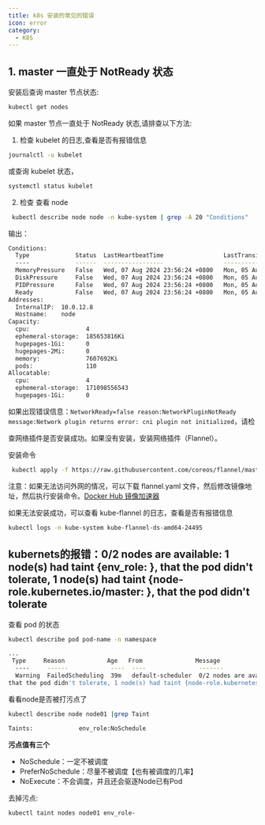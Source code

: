 ```yaml
---
title: k8s 安装的常见的错误
icon: error
category:
  - K8S
---
```


## 1. master 一直处于 NotReady 状态

安装后查询 master 节点状态:

```bash
kubectl get nodes
```

如果 master 节点一直处于 NotReady 状态,请排查以下方法:

1. 检查 kubelet 的日志,查看是否有报错信息

```sh
journalctl -u kubelet
```

或查询 kubelet 状态，

```sh
systemctl status kubelet
```

2. 检查 查看 node 

```sh
 kubectl describe node node -n kube-system | grep -A 20 "Conditions"    
```

输出：

```bash
Conditions:
  Type             Status  LastHeartbeatTime                 LastTransitionTime                Reason                       Message
  ----             ------  -----------------                 ------------------                ------                       -------
  MemoryPressure   False   Wed, 07 Aug 2024 23:56:24 +0800   Mon, 05 Aug 2024 22:19:19 +0800   KubeletHasSufficientMemory   kubelet has sufficient memory available
  DiskPressure     False   Wed, 07 Aug 2024 23:56:24 +0800   Mon, 05 Aug 2024 22:19:19 +0800   KubeletHasNoDiskPressure     kubelet has no disk pressure
  PIDPressure      False   Wed, 07 Aug 2024 23:56:24 +0800   Mon, 05 Aug 2024 22:19:19 +0800   KubeletHasSufficientPID      kubelet has sufficient PID available
  Ready            False   Wed, 07 Aug 2024 23:56:24 +0800   Mon, 05 Aug 2024 22:19:19 +0800   KubeletNotReady              container runtime network not ready: NetworkReady=false reason:NetworkPluginNotReady message:Network plugin returns error: cni plugin not initialized
Addresses:
  InternalIP:  10.0.12.8
  Hostname:    node
Capacity:
  cpu:                4
  ephemeral-storage:  185653816Ki
  hugepages-1Gi:      0
  hugepages-2Mi:      0
  memory:             7607692Ki
  pods:               110
Allocatable:
  cpu:                4
  ephemeral-storage:  171098556543
  hugepages-1Gi:      0
```

如果出现错误信息：`NetworkReady=false reason:NetworkPluginNotReady message:Network plugin returns error: cni plugin not initialized`，请检

查网络插件是否安装成功。如果没有安装，安装网络插件（Flannel）。

安装命令

```sh
 kubectl apply -f https://raw.githubusercontent.com/coreos/flannel/master/Documentation/kube-flannel.yml
```

注意：如果无法访问外网的情况，可以下载 flannel.yaml 文件，然后修改镜像地址，然后执行安装命令。[Docker Hub 镜像加速器](https://gist.github.com/y0ngb1n/7e8f16af3242c7815e7ca2f0833d3ea6)

如果无法安装成功，可以查看 kube-flannel 的日志，查看是否有报错信息

```sh
kubectl logs -n kube-system kube-flannel-ds-amd64-24495
```


## kubernets的报错：0/2 nodes are available: 1 node(s) had taint {env_role: }, that the pod didn't tolerate, 1 node(s) had taint {node-role.kubernetes.io/master: }, that the pod didn't tolerate

查看 pod 的状态

```sh
kubectl describe pod pod-name -n namespace
```
```sh
...
 Type     Reason            Age   From               Message
  ----     ------            ----  ----               -------
  Warning  FailedScheduling  39m   default-scheduler  0/2 nodes are available: 1 node(s) had taint {env_role: }, 
that the pod didn't tolerate, 1 node(s) had taint {node-role.kubernetes.io/master: }, that the pod didn't tolerate.
```

看看node是否被打污点了

```sh
kubectl describe node node01 |grep Taint

Taints:             env_role:NoSchedule
```

**污点值有三个**

- NoSchedule：一定不被调度
- PreferNoSchedule：尽量不被调度【也有被调度的几率】
- NoExecute：不会调度，并且还会驱逐Node已有Pod

去掉污点:

```sh
kubectl taint nodes node01 env_role-
```